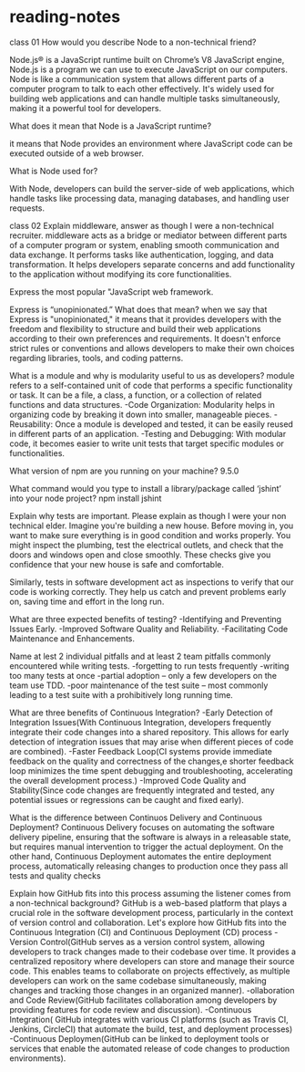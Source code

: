 # reading-notes

class 01
How would you describe Node to a non-technical friend?

Node.js® is a JavaScript runtime built on Chrome’s V8 JavaScript engine, 
Node.js is a program we can use to execute JavaScript on our computers.
 Node is like a communication system that allows different parts of a computer program to talk to each other effectively. It's widely used for building web applications and can handle multiple tasks simultaneously, making it a powerful tool for developers.



What does it mean that Node is a JavaScript runtime?

it means that Node provides an environment where JavaScript code can be executed outside of a web browser. 

What is Node used for?

 With Node, developers can build the server-side of web applications, which handle tasks like processing data, managing databases, and handling user requests.



 class 02
Explain middleware, answer as though I were a non-technical recruiter.
 middleware acts as a bridge or mediator between different parts of a computer program or system, enabling smooth communication and data exchange. It performs tasks like authentication, logging, and data transformation. It helps developers separate concerns and add functionality to the application without modifying its core functionalities.

Express the most popular "JavaScript web framework.

Express is “unopinionated.” What does that mean?
 when we say that Express is "unopinionated," it means that it provides developers with the freedom and flexibility to structure and build their web applications according to their own preferences and requirements. It doesn't enforce strict rules or conventions and allows developers to make their own choices regarding libraries, tools, and coding patterns.


What is a module and why is modularity useful to us as developers?
 module refers to a self-contained unit of code that performs a specific functionality or task. It can be a file, a class, a function, or a collection of related functions and data structures.
 -Code Organization: Modularity helps in organizing code by breaking it down into smaller, manageable pieces.
 -Reusability: Once a module is developed and tested, it can be easily reused in different parts of an application.
 -Testing and Debugging: With modular code, it becomes easier to write unit tests that target specific modules or functionalities.



What version of npm are you running on your machine?
 9.5.0

What command would you type to install a library/package called ‘jshint’ into your node project?
 npm install jshint

Explain why tests are important. Please explain as though I were your non technical elder.
 Imagine you're building a new house. Before moving in, you want to make sure everything is in good condition and works properly. You might inspect the plumbing, test the electrical outlets, and check that the doors and windows open and close smoothly. These checks give you confidence that your new house is safe and comfortable.

 Similarly, tests in software development act as inspections to verify that our code is working correctly. They help us catch and prevent problems early on, saving time and effort in the long run.

What are three expected benefits of testing?
 -Identifying and Preventing Issues Early.
 -Improved Software Quality and Reliability.
 -Facilitating Code Maintenance and Enhancements.

Name at lest 2 individual pitfalls and at least 2 team pitfalls commonly encountered while writing tests.
 -forgetting to run tests frequently
 -writing too many tests at once
 -partial adoption – only a few developers on the team use TDD.
 -poor maintenance of the test suite – most commonly leading to a test suite with a prohibitively long running time.

What are three benefits of Continuous Integration?
 -Early Detection of Integration Issues(With Continuous Integration, developers frequently integrate their code changes into a shared repository. This allows for early detection of integration issues that may arise when different pieces of code are combined).
 -Faster Feedback Loop(CI systems provide immediate feedback on the quality and correctness of the changes,e shorter feedback loop minimizes the time spent debugging and troubleshooting, accelerating the overall development process.)
 -Improved Code Quality and Stability(Since code changes are frequently integrated and tested, any potential issues or regressions can be caught and fixed early).

What is the difference between Continuos Delivery and Continuous Deployment?
 Continuous Delivery focuses on automating the software delivery pipeline, ensuring that the software is always in a releasable state, but requires manual intervention to trigger the actual deployment. On the other hand, Continuous Deployment automates the entire deployment process, automatically releasing changes to production once they pass all tests and quality checks

Explain how GitHub fits into this process assuming the listener comes from a non-technical background?
 GitHub is a web-based platform that plays a crucial role in the software development process, particularly in the context of version control and collaboration. Let's explore how GitHub fits into the Continuous Integration (CI) and Continuous Deployment (CD) process
 -Version Control(GitHub serves as a version control system, allowing developers to track changes made to their codebase over time. It provides a centralized repository where developers can store and manage their source code. This enables teams to collaborate on projects effectively, as multiple developers can work on the same codebase simultaneously, making changes and tracking those changes in an organized manner).
 -ollaboration and Code Review(GitHub facilitates collaboration among developers by providing features for code review and discussion).
 -Continuous Integration( GitHub integrates with various CI platforms (such as Travis CI, Jenkins, CircleCI) that automate the build, test, and deployment processes)
 -Continuous Deploymen(GitHub can be linked to deployment tools or services that enable the automated release of code changes to production environments).